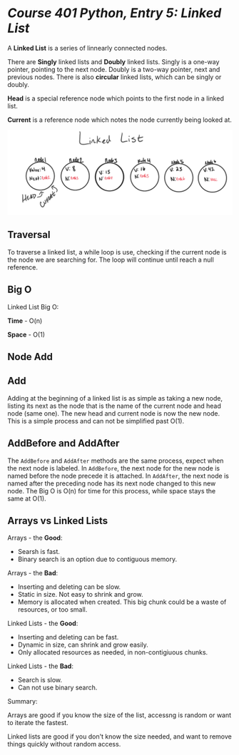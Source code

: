 # *Course 401 Python, Entry 5: Linked List*

A **Linked List** is a series of linnearly connected nodes.

There are **Singly** linked lists and **Doubly** linked lists. Singly is a one-way pointer, pointing to the next node. Doubly is a two-way pointer, next and previous nodes. There is also **circular** linked lists, which can be singly or doubly.

**Head** is a special reference node which points to the first node in a linked list.

**Current** is a reference node which notes the node currently being looked at.

![Linked Lists](assets/LinkedList1.png)

## Traversal

To traverse a linked list, a while loop is use, checking if the current node is the node we are searching for. The loop will continue until reach a null reference.

## Big O

Linked List Big O:

**Time** - O(n)

**Space** - O(1)

## Node Add

## Add

Adding at the beginning of a linked list is as simple as taking a new node, listing its next as the node that is the name of the current node and head node (same one). The new head and current node is now the new node. This is a simple process and can not be simplified past O(1).

## AddBefore and AddAfter

The `AddBefore` and `AddAfter` methods are the same process, expect when the next node is labeled. In `AddBefore`, the next node for the new node is named before the node precede it is attached. In `AddAfter`, the next node is named after the preceding node has its next node changed to this new node. The Big O is O(n) for time for this process, while space stays the same at O(1).

## Arrays vs Linked Lists

Arrays - the **Good**:

+ Searsh is fast.
+ Binary search is an option due to contiguous memory.

Arrays - the **Bad**:

+ Inserting and deleting can be slow.
+ Static in size. Not easy to shrink and grow.
+ Memory is allocated when created. This big chunk could be a waste of resources, or too small.

Linked Lists - the **Good**:

+ Inserting and deleting can be fast.
+ Dynamic in size, can shrink and grow easily.
+ Only allocated resources as needed, in non-contigiuous chunks.

Linked Lists - the **Bad**:

+ Search is slow.
+ Can not use binary search.

Summary:

Arrays are good if you know the size of the list, accessng is random or want to iterate the fastest.

Linked lists are good if you don't know the size needed, and want to remove things quickly without random access.

